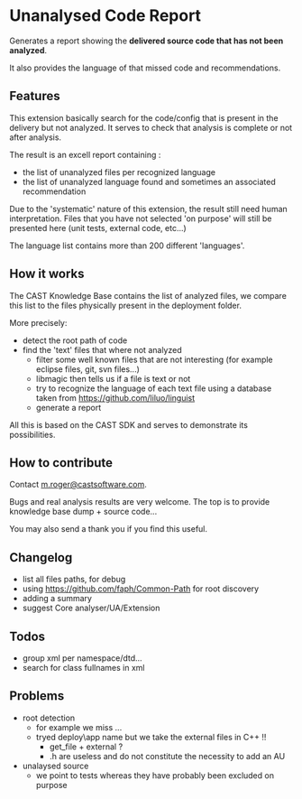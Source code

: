 # Unanalysed Code Report

Generates a report showing the **delivered source code that has not been analyzed**. 

It also provides the language of that missed code and recommendations.

## Features


This extension basically search for the code/config that is present in the delivery but not analyzed.
It serves to check that analysis is complete or not after analysis. 

The result is an excell report containing :
- the list of unanalyzed files per recognized language
- the list of unanalyzed language found and sometimes an associated recommendation

Due to the 'systematic' nature of this extension, the result still need human interpretation. 
Files that you have not selected 'on purpose' will still be presented here (unit tests, external code, etc...) 

The language list contains more than 200 different 'languages'.
 

## How it works

The CAST Knowledge Base contains the list of analyzed files, we compare this list to the files physically present in the deployment folder.

More precisely:

- detect the root path of code
- find the 'text' files that where not analyzed
  - filter some well known files that are not interesting (for example eclipse files, git, svn files...)
  - libmagic then tells us if a file is text or not
  - try to recognize the language of each text file using a database taken from https://github.com/liluo/linguist
  - generate a report 

All this is based on the CAST SDK and serves to demonstrate its possibilities.

## How to contribute


Contact m.roger@castsoftware.com.

Bugs and real analysis results are very welcome.
The top is to provide knowledge base dump + source code... 

You may also send a thank you if you find this useful.

## Changelog


- list all files paths, for debug  
- using https://github.com/faph/Common-Path for root discovery 
- adding a summary
- suggest Core analyser/UA/Extension

## Todos

- group xml per namespace/dtd...
- search for class fullnames in xml 

## Problems


- root detection
  - for example we miss ...
  - tryed deploy\app name but we take the external files in C++ !!
    - get_file + external ?
    - .h are useless and do not constitute the necessity to add an AU 
- unalaysed source
  - we point to tests whereas they have probably been excluded on purpose 
